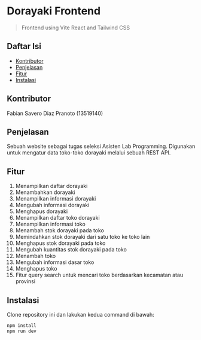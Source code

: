 # Dorayaki Frontend
> Frontend using Vite React and Tailwind CSS

## Daftar Isi
* [Kontributor](#kontributor)
* [Penjelasan](#penjelasan)
* [Fitur](#fitur)
* [Instalasi](#instalasi)

## Kontributor
Fabian Savero Diaz Pranoto (13519140)

## Penjelasan
Sebuah website sebagai tugas seleksi Asisten Lab Programming. Digunakan untuk mengatur data toko-toko dorayaki melalui sebuah REST API.

## Fitur
1. Menampilkan daftar dorayaki
2. Menambahkan dorayaki
3. Menampilkan informasi dorayaki
4. Mengubah informasi dorayaki
5. Menghapus dorayaki
6. Menampilkan daftar toko dorayaki
7. Menampilkan informasi toko
8. Menambah stok dorayaki pada toko
9. Memindahkan stok dorayaki dari satu toko ke toko lain
10. Menghapus stok dorayaki pada toko
11. Mengubah kuantitas stok dorayaki pada toko
12. Menambah toko
13. Mengubah informasi dasar toko
14. Menghapus toko
15. Fitur query search untuk mencari toko berdasarkan kecamatan atau provinsi

## Instalasi
Clone repository ini dan lakukan kedua command di bawah:
```cmd
npm install
npm run dev
```